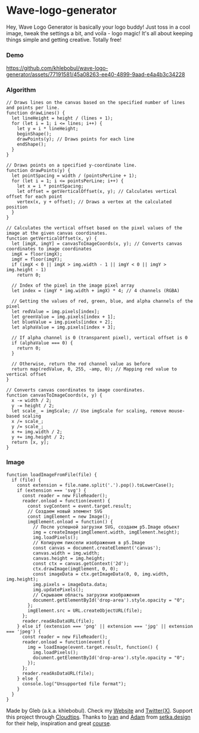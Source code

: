 # Wave-logo-generator

Hey, Wave Logo Generator is basically your logo buddy! Just toss in a cool image, tweak the settings a bit, and voila - logo magic! It's all about keeping things simple and getting creative. Totally free!

### Demo

https://github.com/khlebobul/wave-logo-generator/assets/77191581/45a08263-ee40-4899-9aad-e4a4b3c34228


### Algorithm
```
// Draws lines on the canvas based on the specified number of lines and points per line.
function drawLines() {
  let lineHeight = height / (lines + 1);
  for (let i = 1; i <= lines; i++) {
    let y = i * lineHeight;
    beginShape();
    drawPoints(y); // Draws points for each line
    endShape();
  }
}

// Draws points on a specified y-coordinate line.
function drawPoints(y) {
  let pointSpacing = width / (pointsPerLine + 1);
  for (let i = 1; i <= pointsPerLine; i++) {
    let x = i * pointSpacing;
    let offset = getVerticalOffset(x, y); // Calculates vertical offset for each point
    vertex(x, y + offset); // Draws a vertex at the calculated position
  }
}

// Calculates the vertical offset based on the pixel values of the image at the given canvas coordinates.
function getVerticalOffset(x, y) {
  let [imgX, imgY] = canvasToImageCoords(x, y); // Converts canvas coordinates to image coordinates
  imgX = floor(imgX);
  imgY = floor(imgY);
  if (imgX < 0 || imgX > img.width - 1 || imgY < 0 || imgY > img.height - 1)
    return 0;

  // Index of the pixel in the image pixel array
  let index = (imgY * img.width + imgX) * 4; // 4 channels (RGBA)
  
  // Getting the values of red, green, blue, and alpha channels of the pixel
  let redValue = img.pixels[index];
  let greenValue = img.pixels[index + 1];
  let blueValue = img.pixels[index + 2];
  let alphaValue = img.pixels[index + 3];
  
  // If alpha channel is 0 (transparent pixel), vertical offset is 0
  if (alphaValue === 0) {
    return 0;
  }
  
  // Otherwise, return the red channel value as before
  return map(redValue, 0, 255, -amp, 0); // Mapping red value to vertical offset
}

// Converts canvas coordinates to image coordinates.
function canvasToImageCoords(x, y) {
  x -= width / 2;
  y -= height / 2;
  let scale_ = imgScale; // Use imgScale for scaling, remove mouse-based scaling
  x /= scale_;
  y /= scale_;
  x += img.width / 2;
  y += img.height / 2;
  return [x, y];
}

```

### Image 

```
function loadImageFromFile(file) {
  if (file) {
    const extension = file.name.split('.').pop().toLowerCase();
    if (extension === 'svg') {
      const reader = new FileReader();
      reader.onload = function(event) {
        const svgContent = event.target.result;
        // Создаем новый элемент SVG
        const imgElement = new Image();
        imgElement.onload = function() {
          // После успешной загрузки SVG, создаем p5.Image объект
          img = createImage(imgElement.width, imgElement.height);
          img.loadPixels();
          // Копируем пиксели изображения в p5.Image
          const canvas = document.createElement('canvas');
          canvas.width = img.width;
          canvas.height = img.height;
          const ctx = canvas.getContext('2d');
          ctx.drawImage(imgElement, 0, 0);
          const imageData = ctx.getImageData(0, 0, img.width, img.height);
          img.pixels = imageData.data;
          img.updatePixels();
          // Скрываем область загрузки изображения
          document.getElementById('drop-area').style.opacity = "0";
        };
        imgElement.src = URL.createObjectURL(file);
      };
      reader.readAsDataURL(file);
    } else if (extension === 'png' || extension === 'jpg' || extension === 'jpeg') {
      const reader = new FileReader();
      reader.onload = function(event) {
        img = loadImage(event.target.result, function() {
          img.loadPixels();
          document.getElementById('drop-area').style.opacity = "0";
        });
      };
      reader.readAsDataURL(file);
    } else {
      console.log("Unsupported file format");
    }
  }
}
```

Made by Gleb (a.k.a. khlebobul). Check my [Website](https://bento.me/khlebobul) and [Twitter(X)](https://twitter.com/khlebobul).
Support this project through [Cloudtips](https://pay.cloudtips.ru/p/edff283a).
Thanks to [Ivan](https://ivandianov.com/) and [Adam](https://cdarr.ru/) from [setka.design](https://setka.design) for their help, inspiration and great [course](https://setka.design).
